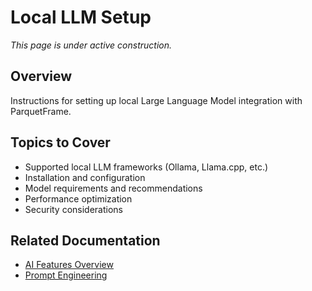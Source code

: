# Local LLM Setup

_This page is under active construction._

## Overview

Instructions for setting up local Large Language Model integration with ParquetFrame.

## Topics to Cover

- Supported local LLM frameworks (Ollama, Llama.cpp, etc.)
- Installation and configuration
- Model requirements and recommendations
- Performance optimization
- Security considerations

## Related Documentation

- [AI Features Overview](../../ai-features.md)
- [Prompt Engineering](prompts.md)
